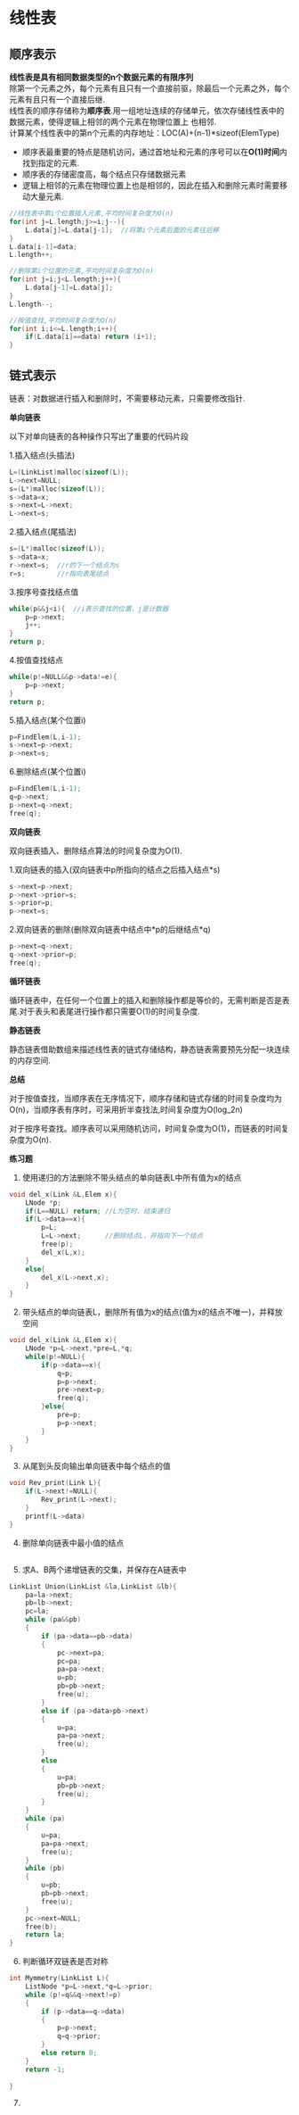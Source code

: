 # 线性表
## 顺序表示
**线性表是具有相同数据类型的n个数据元素的有限序列**<br>
除第一个元素之外，每个元素有且只有一个直接前驱，除最后一个元素之外，每个元素有且只有一个直接后继. <br>
线性表的顺序存储称为**顺序表**.用一组地址连续的存储单元，依次存储线性表中的数据元素，使得逻辑上相邻的两个元素在物理位置上
也相邻.<br>
计算某个线性表中的第n个元素的内存地址：LOC(A)+(n-1)*sizeof(ElemType)<br>
- 顺序表最重要的特点是随机访问，通过首地址和元素的序号可以在**O(1)时间**内找到指定的元素.
- 顺序表的存储密度高，每个结点只存储数据元素
- 逻辑上相邻的元素在物理位置上也是相邻的，因此在插入和删除元素时需要移动大量元素.
```c
//线性表中第i个位置插入元素,平均时间复杂度为O(n)
for(int j=L.length;j>=i;j--){
    L.data[j]=L.data[j-1];  //将第i个元素后面的元素往后移
}
L.data[i-1]=data;
L.length++;
```

```c
//删除第i个位置的元素,平均时间复杂度为O(n)
for(int j=i;j<L.length;j++){
    L.data[j-1]=L.data[j];
}
L.length--;
```

```c
//按值查找,平均时间复杂度为O(n)
for(int i;i<=L.length;i++){
    if(L.data[i]==data) return (i+1);
}
```

## 链式表示
链表：对数据进行插入和删除时，不需要移动元素，只需要修改指针.<br>

**单向链表**

<p>以下对单向链表的各种操作只写出了重要的代码片段</p>

1.插入结点(头插法)

```c
L=(LinkList)malloc(sizeof(L));
L->next=NULL;
s=(L*)malloc(sizeof(L));
s->data=x;
s->next=L->next;
L->next=s;
```
2.插入结点(尾插法)

```c
s=(L*)malloc(sizeof(L));
s->data=x;
r->next=s;	//r的下一个结点为s
r=s;		//r指向表尾结点
```

3.按序号查找结点值

```c
while(p&&j<i){	//i表示查找的位置，j是计数器
    p=p->next;
    j++;
}
return p;
```

4.按值查找结点

```c
while(p!=NULL&&p->data!=e){
    p=p->next;
}
return p;
```

5.插入结点(某个位置i)

```c
p=FindElem(L,i-1);
s->next=p->next;
p->next=s;
```

6.删除结点(某个位置i)

```c
p=FindElem(L,i-1);
q=p->next;
p->next=q->next;
free(q);
```

**双向链表**

双向链表插入、删除结点算法的时间复杂度为O(1).

1.双向链表的插入(双向链表中p所指向的结点之后插入结点\*s)

```c
s->next=p->next;
p->next->prior=s;
s->prior=p;
p->next=s;
```

2.双向链表的删除(删除双向链表中结点中\*p的后继结点\*q)

````c
p->next=q->next;
q->next->prior=p;
free(q);
````

**循环链表**

循环链表中，在任何一个位置上的插入和删除操作都是等价的，无需判断是否是表尾.对于表头和表尾进行操作都只需要O(1)的时间复杂度.

**静态链表**

静态链表借助数组来描述线性表的链式存储结构，静态链表需要预先分配一块连续的内存空间.

**总结**

对于按值查找，当顺序表在无序情况下，顺序存储和链式存储的时间复杂度均为O(n)，当顺序表有序时，可采用折半查找法,时间复杂度为O(log_2n)<br>

对于按序号查找。顺序表可以采用随机访问，时间复杂度为O(1)，而链表的时间复杂度为O(n).

**练习题**

1. 使用递归的方法删除不带头结点的单向链表L中所有值为x的结点

```c
void del_x(Link &L,Elem x){
    LNode *p;
    if(L==NULL)	return;	//L为空时，结束递归
    if(L->data==x){
        p=L;
        L=L->next;		//删除结点L，并指向下一个结点
        free(p);
        del_x(L,x);
    }
    else{
        del_x(L->next,x);
    }
}
```

2. 带头结点的单向链表L，删除所有值为x的结点(值为x的结点不唯一)，并释放空间

```c
void del_x(Link &L,Elem x){
    LNode *p=L->next,*pre=L,*q;
    while(p!=NULL){
        if(p->data==x){
            q=p;
            p=p->next;
            pre->next=p;
            free(q);
        }else{
            pre=p;
            p=p->next;
        }
    }
}
```

3. 从尾到头反向输出单向链表中每个结点的值

```c
void Rev_print(Link L){
    if(L->next!=NULL){
        Rev_print(L->next);
    }
    printf(L->data)
}
```

4. 删除单向链表中最小值的结点

```c

```

5. 求A、B两个递增链表的交集，并保存在A链表中

```c
LinkList Union(LinkList &la,LinkList &lb){
    pa=la->next;
    pb=lb->next;
    pc=la;		
    while (pa&&pb)
    {
        if (pa->data==pb->data)
        {
            pc->next=pa;	
            pc=pa;
            pa=pa->next;
            u=pb;
            pb=pb->next;
            free(u);
        }
        else if (pa->data>pb->next)
        {
            u=pa;
            pa=pa->next;
            free(u);
        }
        else
        {
            u=pa;
            pb=pb->next;
            free(u);
        }
    }
    while (pa)
    {
        u=pa;
        pa=pa->next;
        free(u);
    }
    while (pb)
    {
        u=pb;
        pb=pb->next;
        free(u);
    }
    pc->next=NULL;
    free(b);
    return la;
}
```

6. 判断循环双链表是否对称

```c
int Mymmetry(LinkList L){
    ListNode *p=L->next,*q=L->prior;
    while (p!=q&&q->next!=p)
    {
        if (p->data==q->data)
        {
            p=p->next;
            q=q->prior;
        }
        else return 0;
    }
    return -1;
    
}
```

7. 





















